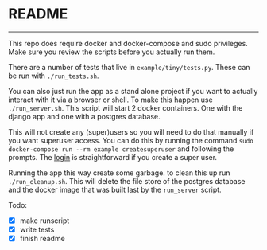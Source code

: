 # README
---


This repo does require docker and docker-compose and sudo privileges. Make sure
you review the scripts before you actually run them.

There are a number of tests that live in `example/tiny/tests.py`. These can be
run with `./run_tests.sh`.

You can also just run the app as a stand alone project if you want to actually
interact with it via a browser or shell. To make this happen use
`./run_server.sh`. This script will start 2 docker containers. One with the
django app and one with a postgres database.

This will not create any (super)users so you will need to do that manually if
you want superuser access. You can do this by running the command `sudo
docker-compose run --rm example createsuperuser` and following the prompts. The
[login](http://localhost:8001/admin) is straightforward if you create a super
user.

Running the app this way create some garbage. to clean this up run
`./run_cleanup.sh`. This will delete the file store of the postgres database and
the docker image that was built last by the `run_server` script.


Todo:
- [x] make runscript
- [x] write tests
- [x] finish readme
